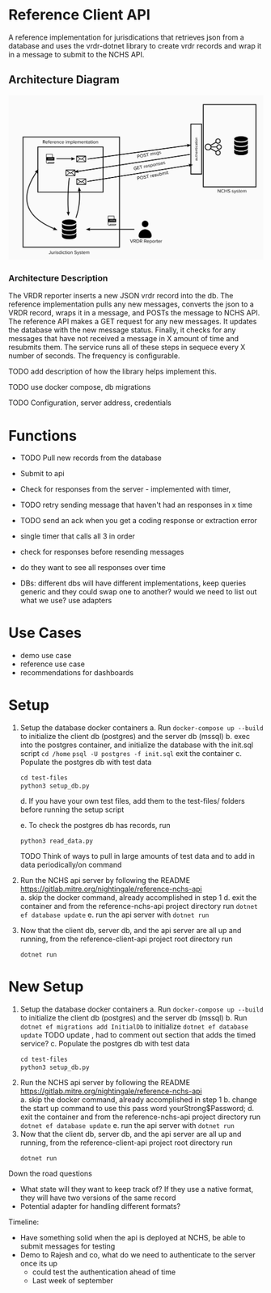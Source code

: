 # Reference Client API
A reference implementation for jurisdications that retrieves json from a database and uses the vrdr-dotnet library to create vrdr records and wrap it in a message to submit to the NCHS API.

## Architecture Diagram 
<img src="resources/architecture.png" alt="drawing" width="750"/>  

### Architecture Description
The VRDR reporter inserts a new JSON vrdr record into the db. The reference implementation pulls any new messages, converts the json to a VRDR record, wraps it in a message, and POSTs the message to NCHS API. The reference API makes a GET request for any new messages. It updates the database with the new message status. Finally, it checks for any messages that have not received a message in X amount of time and resubmits them. The service runs all of these steps in sequece every X number of seconds. The frequency is configurable.

TODO add description of how the library helps implement this.

TODO use docker compose, db migrations

TODO Configuration, server address, credentials

# Functions 
- TODO Pull new records from the database
- Submit to api  
- Check for responses from the server - implemented with timer, 
- TODO retry sending message that haven't had an responses in x time

- TODO send an ack when you get a coding response or extraction error
- single timer that calls all 3 in order
- check for responses before resending messages

- do they want to see all responses over time
- DBs: different dbs will have different implementations, keep queries generic and they could swap one to another? would we need to list out what we use? use adapters

# Use Cases
- demo use case
- reference use case
- recommendations for dashboards


# Setup
1. Setup the database docker containers
    a. Run `docker-compose up --build` to initialize the client db (postgres) and the server db (mssql)
    b. exec into the postgres container, and initialize the database with the init.sql script
    `cd /home`
    `psql -U postgres -f init.sql`
    exit the container
    c. Populate the postgres db with test data
    ```
    cd test-files
    python3 setup_db.py
    ```
    d. If you have your own test files, add them to the test-files/ folders before running the setup script  

    e. To check the postgres db has records, run
    ```
    python3 read_data.py
    ```
    TODO Think of ways to pull in large amounts of test data and to add in data periodically/on command
2. Run the NCHS api server by following the README https://gitlab.mitre.org/nightingale/reference-nchs-api   
    a. skip the docker command, already accomplished in step 1
    d. exit the container and from the reference-nchs-api project directory run `dotnet ef database update`
    e. run the api server with `dotnet run`
3.  Now that the client db, server db, and the api server are all up and running, from the reference-client-api project root directory run
    ```
    dotnet run
    ```
# New Setup
1. Setup the database docker containers
    a. Run `docker-compose up --build` to initialize the client db (postgres) and the server db (mssql)
    b. Run `dotnet ef migrations add InitialDb` to initialize `dotnet ef database update` TODO update , had to comment out section that adds the timed service?
    c. Populate the postgres db with test data
    ```
    cd test-files
    python3 setup_db.py
    ```
2. Run the NCHS api server by following the README https://gitlab.mitre.org/nightingale/reference-nchs-api   
    a. skip the docker command, already accomplished in step 1
    b. change the start up command to use this pass word yourStrong$Password;
    d. exit the container and from the reference-nchs-api project directory run `dotnet ef database update`
    e. run the api server with `dotnet run`
3.  Now that the client db, server db, and the api server are all up and running, from the reference-client-api project root directory run
    ```
    dotnet run
    ```

Down the road questions
- What state will they want to keep track of? If they use a native format, they will have two versions of the same record
- Potential adapter for handling different formats?

Timeline:
- Have something solid when the api is deployed at NCHS, be able to submit messages for testing
- Demo to Rajesh and co, what do we need to authenticate to the server once its up
    - could test the authentication ahead of time
    - Last week of september